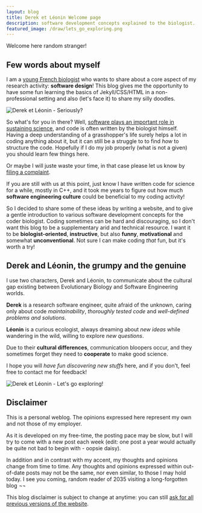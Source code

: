 ```yaml
---
layout: blog
title: Derek et Léonin Welcome page
description: software development concepts explained to the biologist.
featured_image: /draw/lets_go_exploring.png
---
```


Welcome here random stranger!

## Few words about myself

I am a [young French biologist]({{site.url}}) who wants to share
about a core aspect of my research activity: **software design**!
This blog gives me the opportunity to have some fun learning the basics of Jekyll/CSS/HTML
in a non-professional setting and also (let's face it) to share my silly doodles.

![Derek et Léonin - Seriously?]( {{site.url}}/draw/silly.jpg)

So what's for you in there? Well, [software plays an important role in sustaining science](https://rse.ac.uk/about/why-research-needs-rses/),
and code is often written by the biologist himself. Having a deep understanding of
a grasshopper's life surely helps a lot in coding anything about it, but it can still be a struggle to
to find *how* to structure the code. Hopefully if I do my job properly (what is not a given)
you should learn few things here.

Or maybe I will juste waste your time, in that case please let us know by [filing a complaint]({{site.url}}/draw/public_relations.jpg).

If you are still with us at this point, just know I have written code for science for a while, mostly in C++, and it took me
years to figure out how much **software engineering culture**
could be beneficial to my coding activity!

So I decided to share some of these ideas by writing a website, and to give a
gentle introduction to various software development concepts for the coder biologist.
Coding sometimes can be hard and discouraging, so I don't want this blog to be a
supplementary arid and technical resource. I want it to be **biologist-oriented**,
**instructive**, but also **funny**, **motivational** and somewhat **unconventional**.
Not sure I can make coding *that* fun, but it's worth a try!

## Derek and Léonin, the grumpy and the genuine

I use two characters, Derek and Léonin, to communicate about the cultural gap
existing between Evolutionary Biology and Software Engineering worlds.

**Derek** is a research software engineer, quite afraid of the unknown,
caring only about code *maintainability*, *thoroughly tested code* and *well-defined problems
and solutions*.

**Léonin** is a curious ecologist, always dreaming about *new ideas* while wandering
in the wild, willing to explore *new questions*.

Due to their **cultural differences**, communication bloopers occur,
and they sometimes forget they need to **cooperate** to make good science.

I hope you will *have fun discovering new stuffs* here, and if you don't,
feel free to contact me for feedback!

![Derek et Léonin - Let's go exploring!]( {{site.url}}/draw/lets_go_exploring.png)

## Disclaimer

This is a personal weblog. The opinions expressed here represent my own and not those of my employer.

As it is developed on my free-time, the posting pace may be slow, but I will try to come
with a new post each week (edit: one post a year would actually be quite not bad to begin with - oopsie daisy).

In addition and in contrast with my accent, my thoughts and opinions change from time to time. Any thoughts and opinions expressed within out-of-date posts may not be the same,
nor even similar, to those I may hold today. I see you coming, random reader of 2035 visiting a long-forgotten blog ¬¬

This blog disclaimer is subject to change at anytime: you can still [ask for all previous versions of the website]({{site.url}}/draw/public_relations.jpg).
